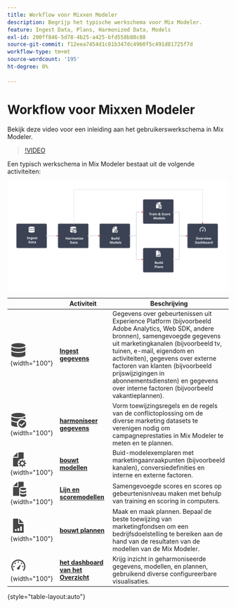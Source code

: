 ```yaml
---
title: Workflow voor Mixxen Modeler
description: Begrijp het typische werkschema voor Mix Modeler.
feature: Ingest Data, Plans, Harmonized Data, Models
exl-id: 200ff846-5d78-4b25-a425-bfd558b88c88
source-git-commit: f12eea7454d1c81b347dc4960f5c491d81725f7d
workflow-type: tm+mt
source-wordcount: '195'
ht-degree: 0%

---
```


# Workflow voor Mixxen Modeler

Bekijk deze video voor een inleiding aan het gebruikerswerkschema in Mix Modeler.

>[!VIDEO](https://video.tv.adobe.com/v/3424854/?learn=on)


Een typisch werkschema in Mix Modeler bestaat uit de volgende activiteiten:

![ de tekst van Alt ](/help/assets/ApplicationWorkflow.svg)

|  | Activiteit | Beschrijving |
|---|---|---|
| ![ Gegevens ](/help/assets/icons/Data.svg){width="100"} | [**Ingest gegevens**](../ingest-data/overview.md) | Gegevens over gebeurtenissen uit Experience Platform (bijvoorbeeld Adobe Analytics, Web SDK, andere bronnen), samengevoegde gegevens uit marketingkanalen (bijvoorbeeld tv, tuinen, e-mail, eigendom en activiteiten), gegevens over externe factoren van klanten (bijvoorbeeld prijswijzigingen in abonnementsdiensten) en gegevens over interne factoren (bijvoorbeeld vakantieplannen). |
| ![ DataCheck ](/help/assets/icons/DataCheck.svg){width="100"} | [**harmoniseer gegevens**](../harmonize-data/overview.md) | Vorm toewijzingsregels en de regels van de conflictoplossing om de diverse marketing datasets te verenigen nodig om campagneprestaties in Mix Modeler te meten en te plannen. |
| ![ FileConfig ](/help/assets/icons/FileGear.svg){width="100"} | [**bouwt modellen**](../models/overview.md) | Buid-modelexemplaren met marketingaanraakpunten (bijvoorbeeld kanalen), conversiedefinities en interne en externe factoren. |
| ![ FileData ](/help/assets/icons/FileData.svg){width="100"} | [**Lijn en scoremodellen**](../models/overview.md) | Samengevoegde scores en scores op gebeurtenisniveau maken met behulp van training en scoring in computers. |
| ![ FileChart ](/help/assets/icons/FileChart.svg){width="100"} | [**bouwt plannen**](../plans/overview.md) | Maak en maak plannen. Bepaal de beste toewijzing van marketingfondsen om een bedrijfsdoelstelling te bereiken aan de hand van de resultaten van de modellen van de Mix Modeler. |
| ![ Dashboard ](/help/assets/icons/Dashboard.svg){width="100"} | [**het dashboard van het Overzicht**](../dashboard/overview.md) | Krijg inzicht in geharmoniseerde gegevens, modellen, en plannen, gebruikend diverse configureerbare visualisaties. |

{style="table-layout:auto"}

<!---
The detailed data-oriented flowchart below illustrates how:

* harmonized data is based on:

  * experience event data (originating from Analytics source connector, collected through Experience Platform SDKs and APIs, ingested through source connectors, or using streaming ingestion),
  * aggregate or summary data from walled gardens (like Facebook, YouTube), traffic sources, or offline advertising data, and 
  * definitions of harmonized fields and dataset rules.

* a model is based on:

  * the conversion and marketing touchpoint definitions resulting from the harmonized data and 
  * non-marketing aggregate or summary data containing internal or external factors.

* mult-touch attribution event scores can potentially be fed back into Experience Platform data lake for use in subsequent model configuration, training and scoring.

![Comprehensive workflow](/help/assets/comprehensive-workflow.svg)

-->
